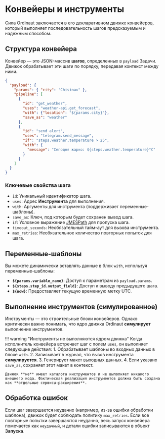 # Конвейеры и инструменты

Сила Ordinaut заключается в его декларативном движке конвейеров, который выполняет последовательность шагов предсказуемым и надежным способом.

## Структура конвейера

Конвейер — это JSON-массив **шагов**, определенных в `payload` Задачи. Движок обрабатывает эти шаги по порядку, передавая контекст между ними.

```json
{
  "payload": {
    "params": { "city": "Chisinau" },
    "pipeline": [
      {
        "id": "get_weather",
        "uses": "weather-api.get_forecast",
        "with": {"location": "${params.city}"},
        "save_as": "weather"
      },
      {
        "id": "send_alert",
        "uses": "telegram.send_message",
        "if": "steps.weather.temperature > 25",
        "with": {
          "message": "Сегодня жарко: ${steps.weather.temperature}°C"
        }
      }
    ]
  }
}
```

### Ключевые свойства шага

- `id`: Уникальный идентификатор шага.
- `uses`: Адрес **Инструмента** для выполнения.
- `with`: Аргументы для инструмента (поддерживает переменные-шаблоны).
- `save_as`: Ключ, под которым будет сохранен вывод шага.
- `if`: Условное выражение [JMESPath](https://jmespath.org/) для пропуска шага.
- `timeout_seconds`: Необязательный тайм-аут для вызова инструмента.
- `max_retries`: Необязательное количество повторных попыток для шага.

## Переменные-шаблоны

Вы можете динамически вставлять данные в блок `with`, используя переменные-шаблоны:

- **`${params.variable_name}`**: Доступ к параметрам из `payload.params`.
- **`${steps.step_id.output_field}`**: Доступ к выводу предыдущего шага.
- **`${now}`**: Предоставляет текущую временную метку UTC.

## Выполнение инструментов (симулированное)

Инструменты — это строительные блоки конвейеров. Однако критически важно понимать, что ядро движка Ordinaut **симулирует** выполнение инструментов.

!!! warning "Инструменты не выполняются ядром движка"
    Когда исполнитель конвейера встречает шаг с полем `uses`, он выполняет следующие действия:
    1.  Обрабатывает шаблоны во входных данных в блоке `with`.
    2.  Записывает в журнал, что вызов инструмента **симулируется**.
    3.  Генерирует макет выходных данных.
    4.  Если указано `save_as`, сохраняет этот макет в контекст.

    Движок **не** имеет каталога инструментов и не выполняет никакого внешнего кода. Фактическая реализация инструментов должна быть создана как **отдельные сервисы-расширения**.

## Обработка ошибок

Если шаг завершается неудачно (например, из-за ошибки обработки шаблона), движок будет соблюдать политику `max_retries`. Если все повторные попытки завершаются неудачно, весь запуск конвейера помечается как `неудачный`, и детали ошибки записываются в объект **Запуска**.